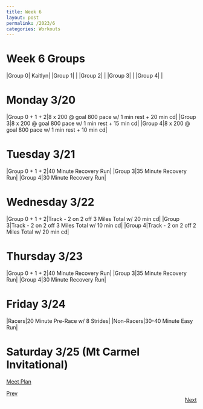 ```yaml
---
title: Week 6
layout: post
permalink: /2023/6
categories: Workouts
---
```



# Week 6 Groups

|Group 0| Kaitlyn|
|Group 1| |
|Group 2| |
|Group 3| |
|Group 4| |

# Monday 3/20 

|Group 0 + 1 + 2|8 x 200 @ goal 800 pace w/ 1 min rest + 20 min cd|
|Group 3|8 x 200 @ goal 800 pace w/ 1 min rest + 15 min cd|
|Group 4|8 x 200 @ goal 800 pace w/ 1 min rest + 10 min cd|

# Tuesday 3/21

|Group 0 + 1 + 2|40 Minute Recovery Run|
|Group 3|35 Minute Recovery Run|
|Group 4|30 Minute Recovery Run|

# Wednesday 3/22

|Group 0 + 1 + 2|Track - 2 on 2 off 3 Miles Total w/ 20 min cd|
|Group 3|Track - 2 on 2 off 3 Miles Total w/ 10 min cd|
|Group 4|Track - 2 on 2 off 2 Miles Total w/ 20 min cd|

# Thursday 3/23

|Group 0 + 1 + 2|40 Minute Recovery Run|
|Group 3|35 Minute Recovery Run|
|Group 4|30 Minute Recovery Run|

# Friday 3/24

|Racers|20 Minute Pre-Race w/ 8 Strides|
|Non-Racers|30-40 Minute Easy Run|

# Saturday 3/25 (Mt Carmel Invitational)

[Meet Plan]({{site.baseurl}}/2023/MCI)

<div style="text-align: left"> <a href="{{site.baseurl}}/2023/5">Prev</a></div> 
<div style="text-align: right"> <a href="{{site.baseurl}}/2023/7">Next</a></div>